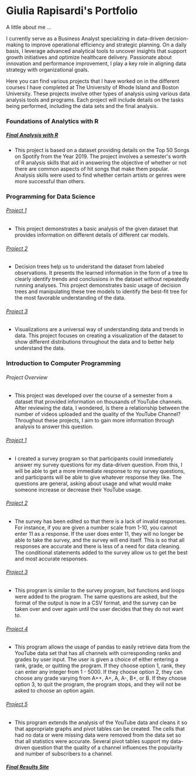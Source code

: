 # Giulia Rapisardi's Portfolio

A little about me ... 

I currently serve as a Business Analyst specializing in data-driven decision-making to improve operational efficiency and strategic planning. On a daily basis, I leverage advanced analytical tools to uncover insights that support growth initiatives and optimize healthcare delivery. Passionate about innovation and performance improvement, I play a key role in aligning data strategy with organizational goals.




Here you can find various projects that I have worked on in the different courses I have completed at The University of Rhode Island and Boston University. These projects involve other types of analysis using various data analysis tools and programs. Each project will include details on the tasks being performed, including the data sets and the final analysis. 



### Foundations of Analytics with R

##### [Final Analysis with R](https://github.com/giuliarapisardi/Portfolio/blob/master/Final_CS544_Rapisardi.md)
- This project is based on a dataset providing details on the Top 50 Songs on Spotify from the Year 2019. The project involves a semester's worth of R analysis skills that aid in answering the objective of whether or not there are common aspects of hit songs that make them popular. Analysis skills were used to find whether certain artists or genres were more successful than others.

### Programming for Data Science

###### [Project 1](https://nbviewer.jupyter.org/github/giuliarapisardi/Portfolio/blob/master/Notebooks/CSC%20310/Lab%202%20-%20Data%20Set%20Analysis%20%281%29.ipynb)
- This project demonstrates a basic analysis of the given dataset that provides information on different details of different car models. 

###### [Project 2](https://nbviewer.jupyter.org/github/giuliarapisardi/Portfolio/blob/master/Notebooks/CSC%20310/Lab%203%20-%20Decision%20Trees%20%281%29.ipynb)
- Decision trees help us to understand the dataset from labeled observations. It presents the learned information in the form of a tree to clearly identify trends and conclusions in the dataset without repeatedly running analyses. This project demonstrates basic usage of decision trees and manipulating these tree models to identify the best-fit tree for the most favorable understanding of the data. 

###### [Project 3](https://nbviewer.jupyter.org/github/giuliarapisardi/Portfolio/blob/master/Notebooks/CSC%20310/Lab%204%20-%20Visualizations%20%281%29.ipynb)
- Visualizations are a universal way of understanding data and trends in data. This project focuses on creating a visualization of the dataset to show different distributions throughout the data and to better help understand the data.


### Introduction to Computer Programming

###### Project Overview
- This project was developed over the course of a semester from a dataset that provided information on thousands of YouTube channels. After reviewing the data, I wondered, Is there a relationship between the number of videos uploaded and the quality of the YouTube Channel? Throughout these projects, I aim to gain more information through analysis to answer this question. 


###### [Project 1](https://nbviewer.jupyter.org/github/giuliarapisardi/Portfolio/blob/master/Notebooks/CSC%20201/Rapisardi_survey.ipynb)
- I created a survey program so that participants could immediately answer my survey questions for my data-driven question.  From this, I will be able to get a more immediate response to my survey questions, and participants will be able to give whatever response they like. The questions are general, asking about usage and what would make someone increase or decrease their YouTube usage. 

###### [Project 2](https://nbviewer.jupyter.org/github/giuliarapisardi/Portfolio/blob/master/Notebooks/CSC%20201/Rapisardi_survey-Conditionals.ipynb)
- The survey has been edited so that there is a lack of invalid responses. For instance, if you are given a number scale from 1-10, you cannot enter 11 as a response. If the user does enter 11, they will no longer be able to take the survey, and the survey will end itself.  This is so that all responses are accurate and there is less of a need for data cleaning.  The conditional statements added to the survey allow us to get the best and most accurate responses. 

###### [Project 3](https://nbviewer.jupyter.org/github/giuliarapisardi/Portfolio/blob/master/Notebooks/CSC%20201/Rapisardi_survey-Final.ipynb)
- This program is similar to the survey program, but functions and loops were added to the program. The same questions are asked, but the format of the output is now in a CSV format, and the survey can be taken over and over again until the user decides that they do not want to.

###### [Project 4](https://nbviewer.jupyter.org/github/giuliarapisardi/Portfolio/blob/master/Notebooks/CSC%20201/Rapisardi_YouTube.ipynb)
- This program allows the usage of pandas to easily retrieve data from the YouTube data set that has all channels with corresponding ranks and grades by user input. The user is given a choice of either entering a rank, grade, or quitting the program. If they choose option 1, rank, they can enter any integer from 1 - 5000. If they choose option 2, they can choose any grade varying from A++, A+, A, A-, B+, or B. If they choose option 3, to quit the program, the program stops, and they will not be asked to choose an option again. 

###### [Project 5](https://nbviewer.jupyter.org/github/giuliarapisardi/Portfolio/blob/master/Notebooks/CSC%20201/rapisardi_youtube_process.ipynb)
- This program extends the analysis of the YouTube data and cleans it so that appropriate graphs and pivot tables can be created. The cells that had no data or were missing data were removed from the data set so that all statistics were accurate. Several pivot tables support my data-driven question that the quality of a channel influences the popularity and number of subscribers to a channel.  

##### [Final Results Site](https://sites.google.com/view/usageof/home?authuser=0)
